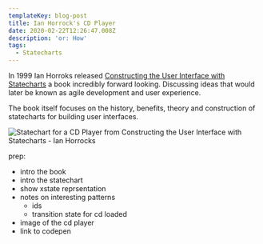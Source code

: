 ```yaml
---
templateKey: blog-post
title: Ian Horrock's CD Player
date: 2020-02-22T12:26:47.008Z
description: 'or: How'
tags:
  - Statecharts
---
```


In 1999 Ian Horroks released [Constructing the User Interface with Statecharts](https://books.google.no/books/about/Constructing_the_User_Interface_with_Sta.html?id=-9VQAAAAMAAJ&redir_esc=y&hl=en) a book incredibly forward looking. Discussing ideas that would later be known as agile development and user experience. 

The book itself focuses on the history, benefits, theory and construction of statecharts for building user interfaces. 



![Statechart for a CD Player from Constructing the User Interface with Statecharts -  Ian Horrocks](https://res.cloudinary.com/lazydayed/image/upload/v1572205856/IMG_20190913_183604_aah1gq.jpg)

prep:
- intro the book
- intro the statechart
- show xstate reprsentation
- notes on  interesting patterns
    - ids
    - transition state for cd loaded
- image of the cd player
- link to codepen
